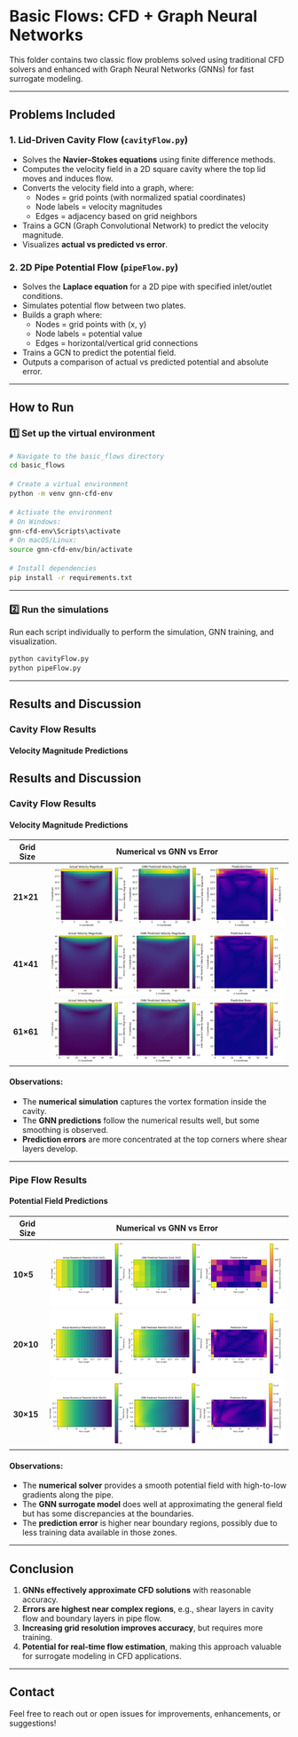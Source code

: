 # Basic Flows: CFD + Graph Neural Networks

This folder contains two classic flow problems solved using traditional CFD solvers and enhanced with Graph Neural Networks (GNNs) for fast surrogate modeling.

---

## Problems Included

### 1. Lid-Driven Cavity Flow (`cavityFlow.py`)
- Solves the **Navier–Stokes equations** using finite difference methods.
- Computes the velocity field in a 2D square cavity where the top lid moves and induces flow.
- Converts the velocity field into a graph, where:
  - Nodes = grid points (with normalized spatial coordinates)
  - Node labels = velocity magnitudes
  - Edges = adjacency based on grid neighbors
- Trains a GCN (Graph Convolutional Network) to predict the velocity magnitude.
- Visualizes **actual vs predicted vs error**.

### 2. 2D Pipe Potential Flow (`pipeFlow.py`)
- Solves the **Laplace equation** for a 2D pipe with specified inlet/outlet conditions.
- Simulates potential flow between two plates.
- Builds a graph where:
  - Nodes = grid points with (x, y)
  - Node labels = potential value
  - Edges = horizontal/vertical grid connections
- Trains a GCN to predict the potential field.
- Outputs a comparison of actual vs predicted potential and absolute error.

---


## How to Run

### 1️⃣ **Set up the virtual environment**
```bash
# Navigate to the basic_flows directory
cd basic_flows

# Create a virtual environment
python -m venv gnn-cfd-env

# Activate the environment
# On Windows:
gnn-cfd-env\Scripts\activate
# On macOS/Linux:
source gnn-cfd-env/bin/activate

# Install dependencies
pip install -r requirements.txt
```

---

### 2️⃣ **Run the simulations**
Run each script individually to perform the simulation, GNN training, and visualization.

```bash
python cavityFlow.py
python pipeFlow.py
```

---

## Results and Discussion

### **Cavity Flow Results**
#### Velocity Magnitude Predictions

## Results and Discussion

### **Cavity Flow Results**
#### Velocity Magnitude Predictions

| Grid Size | Numerical vs GNN vs Error |
|-----------|---------------------------|
| **21×21** | ![Cavity 21x21](results/cavity_flow_21x21.png) |
| **41×41** | ![Cavity 41x41](results/cavity_flow_41x41.png) |
| **61×61** | ![Cavity 61x61](results/cavity_flow_61x61.png) |

#### **Observations:**
- The **numerical simulation** captures the vortex formation inside the cavity.
- The **GNN predictions** follow the numerical results well, but some smoothing is observed.
- **Prediction errors** are more concentrated at the top corners where shear layers develop.

---

### **Pipe Flow Results**
#### Potential Field Predictions

| Grid Size | Numerical vs GNN vs Error |
|-----------|---------------------------|
| **10×5** | ![Pipe 10x5](results/pipe_flow_comparison_10x5.png) |
| **20×10** | ![Pipe 20x10](results/pipe_flow_comparison_20x10.png) |
| **30×15** | ![Pipe 30x15](results/pipe_flow_comparison_30x15.png) |


#### **Observations:**
- The **numerical solver** provides a smooth potential field with high-to-low gradients along the pipe.
- The **GNN surrogate model** does well at approximating the general field but has some discrepancies at the boundaries.
- The **prediction error** is higher near boundary regions, possibly due to less training data available in those zones.

---

## **Conclusion**
1. **GNNs effectively approximate CFD solutions** with reasonable accuracy.
2. **Errors are highest near complex regions**, e.g., shear layers in cavity flow and boundary layers in pipe flow.
3. **Increasing grid resolution improves accuracy**, but requires more training.
4. **Potential for real-time flow estimation**, making this approach valuable for surrogate modeling in CFD applications.

---

## Contact

Feel free to reach out or open issues for improvements, enhancements, or suggestions!



